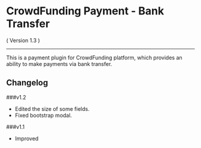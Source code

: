 CrowdFunding Payment - Bank Transfer
==========================
( Version 1.3 )
- - -

This is a payment plugin for CrowdFunding platform, which provides an ability to make payments via bank transfer.

Changelog
---------

###v1.2

* Edited the size of some fields.
* Fixed bootstrap modal.

###v1.1

* Improved